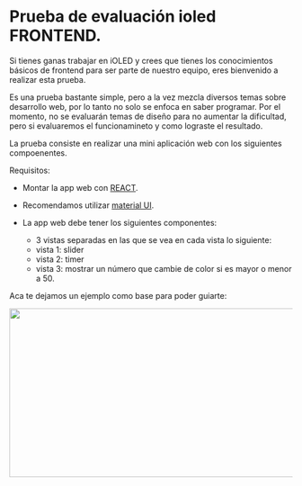 # Prueba de evaluación ioled FRONTEND.

Si tienes ganas trabajar en iOLED y crees que tienes los conocimientos básicos de frontend para ser parte de nuestro equipo, eres bienvenido a realizar esta prueba. 

Es una prueba bastante simple, pero a la vez mezcla diversos temas sobre desarrollo web, por lo tanto no solo se enfoca en saber programar. Por el momento, no se evaluarán temas de diseño para no aumentar la dificultad, pero si evaluaremos el funcionamineto y como lograste el resultado.

La prueba consiste en realizar una mini aplicación web con los siguientes compoenentes.

Requisitos:
- Montar la app web con [REACT](https://reactjs.org/).
- Recomendamos utilizar [material UI](https://material-ui.com/).

- La app web debe tener los siguientes componentes:
  - 3 vistas separadas en las que se vea en cada vista lo siguiente:
  - vista 1: slider
  - vista 2: timer
  - vista 3: mostrar un número que cambie de color si es mayor o menor a 50.

Aca te dejamos un ejemplo como base para poder guiarte: 

<p align="center">
  <img width="600" height="300" src="https://storage.cloud.google.com/ioled-test/Screen%20Shot%202019-12-13%20at%2017.12.31.png?authuser=2">
</p>

